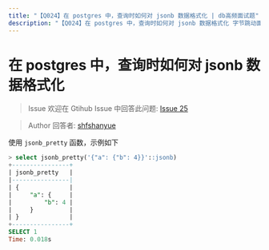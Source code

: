 ```yaml
---
title: "【Q024】在 postgres 中，查询时如何对 jsonb 数据格式化 | db高频面试题"
description: "【Q024】在 postgres 中，查询时如何对 jsonb 数据格式化 字节跳动面试题、阿里腾讯面试题、美团小米面试题。"
---
```


# 在 postgres 中，查询时如何对 jsonb 数据格式化

> Issue
> 欢迎在 Gtihub Issue 中回答此问题: [Issue 25](https://github.com/shfshanyue/Daily-Question/issues/25)

> Author
> 回答者: [shfshanyue](https://github.com/shfshanyue)

使用 `jsonb_pretty` 函数，示例如下

```sql
> select jsonb_pretty('{"a": {"b": 4}}'::jsonb)
+----------------+
| jsonb_pretty   |
|----------------|
| {              |
|     "a": {     |
|         "b": 4 |
|     }          |
| }              |
+----------------+
SELECT 1
Time: 0.018s
```
